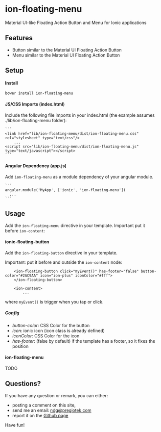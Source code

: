 # ion-floating-menu
Material UI-like Floating Action Button and Menu for Ionic applications

## Features

* Button similar to the Material UI Floating Action Button
* Menu similar to the Material UI Floating Action Button

## Setup

#### Install

`bower install ion-floating-menu`


#### JS/CSS Imports (index.html)

Include the following file imports in your index.html (the example assumes ./lib/ion-floating-menu folder):
 
    ```
    <link href="lib/ion-floating-menu/dist/ion-floating-menu.css" rel="stylesheet" type="text/css"/>
        ...
    <script src="lib/ion-floating-menu/dist/ion-floating-menu.js" type="text/javascript"></script>
    ```

#### Angular Dependency (app.js)
Add `ion-floating-menu` as a module dependency of your angular module.
    
    ```
    angular.module('MyApp', ['ionic', 'ion-floating-menu'])
      ...
    ```

## Usage
Add the `ion-floating-menu` directive in your template.
Important put it before `ion-content`:

#### ionic-floating-button

Add the `ion-floating-button` directive in your template.

Important: put it before and outside the `ion-content` node:

```
    <ion-floating-button click="myEvent()" has-footer="false" button-color="#2AC9AA" icon="ion-plus" iconColor="#fff">
    </ion-floating-button>

    <ion-content>
        ...
```

where `myEvent()` is trigger when you tap or click.

##### Config
* _button-color_: CSS Color for the button
* _icon_: ionic icon (icon class is already defined)
* _iconColor_: CSS Color for the icon 
* _has-footer_: (false by default) if the template has a footer, so it fixes the position

#### ion-floating-menu
TODO



## Questions?

If you have any question or remark, you can either: 
* posting a comment on this site, 
* send me an email: ndg@pregiotek.com
* report it on the [Github page](https://github.com/pregiotek/ion-floating-menu) 

Have fun!

